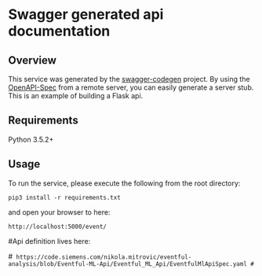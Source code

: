 # Swagger generated api documentation

## Overview
This service was generated by the [swagger-codegen](https://github.com/swagger-api/swagger-codegen) project. By using the
[OpenAPI-Spec](https://github.com/swagger-api/swagger-core/wiki) from a remote server, you can easily generate a server stub.  This
is an example of building a Flask api.

## Requirements
Python 3.5.2+

## Usage
To run the service, please execute the following from the root directory:

```
pip3 install -r requirements.txt
```

and open your browser to here:

```
http://localhost:5000/event/
```

#Api definition lives here:

#```
https://code.siemens.com/nikola.mitrovic/eventful-analysis/blob/Eventful-ML-Api/Eventful_ML_Api/EventfulMlApiSpec.yaml
#```
